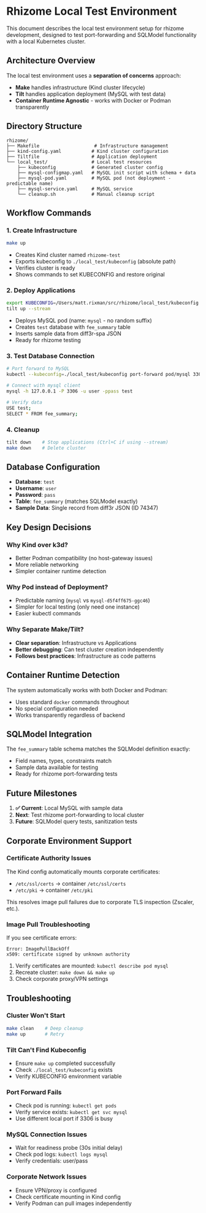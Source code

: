 # Rhizome Local Test Environment

This document describes the local test environment setup for rhizome development, designed to test port-forwarding and SQLModel functionality with a local Kubernetes cluster.

## Architecture Overview

The local test environment uses a **separation of concerns** approach:

- **Make** handles infrastructure (Kind cluster lifecycle)
- **Tilt** handles application deployment (MySQL with test data)
- **Container Runtime Agnostic** - works with Docker or Podman transparently

## Directory Structure

```
rhizome/
├── Makefile                    # Infrastructure management
├── kind-config.yaml           # Kind cluster configuration
├── Tiltfile                   # Application deployment
└── local_test/                # Local test resources
    ├── kubeconfig             # Generated cluster config
    ├── mysql-configmap.yaml   # MySQL init script with schema + data
    ├── mysql-pod.yaml         # MySQL pod (not deployment - predictable name)
    ├── mysql-service.yaml     # MySQL service
    └── cleanup.sh             # Manual cleanup script
```

## Workflow Commands

### 1. Create Infrastructure
```bash
make up
```
- Creates Kind cluster named `rhizome-test`
- Exports kubeconfig to `./local_test/kubeconfig` (absolute path)
- Verifies cluster is ready
- Shows commands to set KUBECONFIG and restore original

### 2. Deploy Applications
```bash
export KUBECONFIG=/Users/matt.rixman/src/rhizome/local_test/kubeconfig
tilt up --stream
```
- Deploys MySQL pod (name: `mysql` - no random suffix)
- Creates `test` database with `fee_summary` table
- Inserts sample data from diff3r-spa JSON
- Ready for rhizome testing

### 3. Test Database Connection
```bash
# Port forward to MySQL
kubectl --kubeconfig=./local_test/kubeconfig port-forward pod/mysql 3306:3306

# Connect with mysql client
mysql -h 127.0.0.1 -P 3306 -u user -ppass test

# Verify data
USE test;
SELECT * FROM fee_summary;
```

### 4. Cleanup
```bash
tilt down    # Stop applications (Ctrl+C if using --stream)
make down    # Delete cluster
```

## Database Configuration

- **Database**: `test`
- **Username**: `user` 
- **Password**: `pass`
- **Table**: `fee_summary` (matches SQLModel exactly)
- **Sample Data**: Single record from diff3r JSON (ID 74347)

## Key Design Decisions

### Why Kind over k3d?
- Better Podman compatibility (no host-gateway issues)
- More reliable networking
- Simpler container runtime detection

### Why Pod instead of Deployment?
- Predictable naming (`mysql` vs `mysql-d5f4ff675-ggc46`)
- Simpler for local testing (only need one instance)
- Easier kubectl commands

### Why Separate Make/Tilt?
- **Clear separation**: Infrastructure vs Applications
- **Better debugging**: Can test cluster creation independently
- **Follows best practices**: Infrastructure as code patterns

## Container Runtime Detection

The system automatically works with both Docker and Podman:
- Uses standard `docker` commands throughout
- No special configuration needed
- Works transparently regardless of backend

## SQLModel Integration

The `fee_summary` table schema matches the SQLModel definition exactly:
- Field names, types, constraints match
- Sample data available for testing
- Ready for rhizome port-forwarding tests

## Future Milestones

1. **✅ Current**: Local MySQL with sample data
2. **Next**: Test rhizome port-forwarding to local cluster
3. **Future**: SQLModel query tests, sanitization tests

## Corporate Environment Support

### Certificate Authority Issues
The Kind config automatically mounts corporate certificates:
- `/etc/ssl/certs` → container `/etc/ssl/certs`
- `/etc/pki` → container `/etc/pki`

This resolves image pull failures due to corporate TLS inspection (Zscaler, etc.).

### Image Pull Troubleshooting
If you see certificate errors:
```
Error: ImagePullBackOff
x509: certificate signed by unknown authority
```

1. Verify certificates are mounted: `kubectl describe pod mysql`
2. Recreate cluster: `make down && make up`
3. Check corporate proxy/VPN settings

## Troubleshooting

### Cluster Won't Start
```bash
make clean    # Deep cleanup
make up       # Retry
```

### Tilt Can't Find Kubeconfig
- Ensure `make up` completed successfully
- Check `./local_test/kubeconfig` exists
- Verify KUBECONFIG environment variable

### Port Forward Fails
- Check pod is running: `kubectl get pods`
- Verify service exists: `kubectl get svc mysql`
- Use different local port if 3306 is busy

### MySQL Connection Issues
- Wait for readiness probe (30s initial delay)
- Check pod logs: `kubectl logs mysql`
- Verify credentials: user/pass

### Corporate Network Issues
- Ensure VPN/proxy is configured
- Check certificate mounting in Kind config
- Verify Podman can pull images independently
